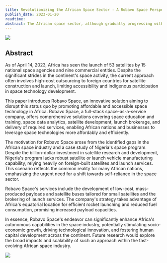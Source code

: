 ```yaml
---
title: Revolutionizing the African Space Sector - A Robavo Space Perspective
publish_date: 2023-01-20 
readtime:
abstract: The African space sector, although gradually progressing with 53 satellites launched from 15 countries as of April 2023, still faces considerable challenges such as limited indigenous expertise, heavy dependence on foreign entities like China, Europe, and the USA, and scarce space-related education. This paper explores these challenges and introduces Robavo Space Technologies, an innovative solution aiming to disrupt this status quo by promoting affordable and accessible space technology in Africa. . Robavo Space's strategic offerings include the development of cost-effective payloads and satellite buses, efficient launch brokerage services capitalizing on Africa's geographical advantages, and initiatives to foster space education and skills development. The company also presents a platform for data analytics using space-derived data. By enabling self-reliance, reducing costs, and cultivating a skilled workforce, Robavo Space presents a comprehensive solution with potential to reshape the African space landscape. The paper calls for further research into the impacts and scalability of this transformative approach.s.
---
```


<img src="first/rspacet.png"/>

## Abstract

As of April 14, 2023, Africa has seen the launch of 53 satellites by 15 national space agencies and nine commercial entities. Despite the significant strides in the continent's space activity, the current approach often involves high-cost outsourcing to foreign countries for satellite construction and launch, limiting accessibility and indigenous participation in space technology development.

This paper introduces Robavo Space, an innovative solution aiming to disrupt this status quo by promoting affordable and accessible space technology in Africa. Robavo Space, a full-stack space-as-a-service company, offers comprehensive solutions covering space education and training, space data analytics, satellite development, launch brokerage, and delivery of required services, enabling African nations and businesses to leverage space technologies more affordably and efficiently.

The motivation for Robavo Space arose from the identified gaps in the African space industry and a case study of Nigeria's space program. Despite the billion-dollar investment in satellite research and development, Nigeria's program lacks robust satellite or launch vehicle manufacturing capability, relying heavily on foreign-built satellites and launch services. This scenario reflects the common reality for many African nations, emphasizing the urgent need for a shift towards self-reliance in the space sector.

Robavo Space's services include the development of low-cost, mass-produced payloads and satellite buses tailored for small satellites and the brokering of launch services. The company's strategy takes advantage of Africa's equatorial location for efficient rocket launching and reduced fuel consumption, promising increased payload capacities.

In essence, Robavo Space's endeavor can significantly enhance Africa's autonomous capabilities in the space industry, potentially stimulating socio-economic growth, driving technological innovation, and fostering human capital development across the continent. Future research would explore the broad impacts and scalability of such an approach within the fast-evolving African space industry.



<img src="first/rspaceo.png"/>


